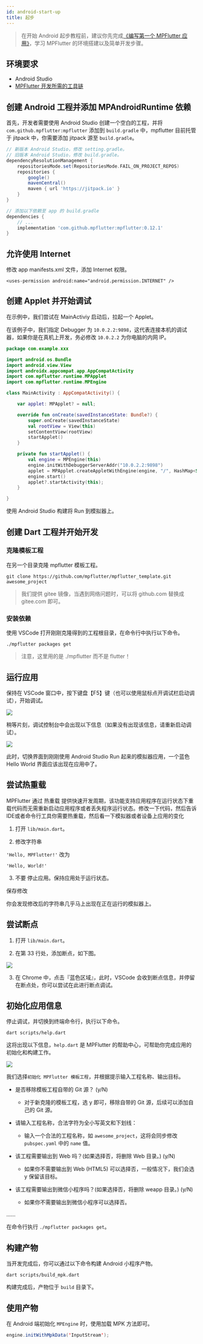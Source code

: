 ```yaml
---
id: android-start-up
title: 起步
---
```


> 在开始 Android 起步教程前，建议你先完成[《编写第一个 MPFlutter 应用》](./3-first-app.md)，学习 MPFlutter 的环境搭建以及简单开发步骤。

## 环境要求 

- Android Studio
- [MPFlutter 开发所需的工具链](./2-install-env.md)

## 创建 Android 工程并添加 MPAndroidRuntime 依赖

首先，开发者需要使用 Android Studio 创建一个空白的工程，并将 `com.github.mpflutter:mpflutter` 添加到 `build.gradle` 中，mpflutter 目前托管于 jitpack 中，你需要添加 jitpack 源至 `build.gradle`。

```gradle
// 新版本 Android Studio，修改 setting.gradle。
// 旧版本 Android Studio，修改 build.gradle。
dependencyResolutionManagement {
    repositoriesMode.set(RepositoriesMode.FAIL_ON_PROJECT_REPOS)
    repositories {
        google()
        mavenCentral()
        maven { url 'https://jitpack.io' }
    }
}
```

```gradle
// 添加以下依赖至 app 的 build.gradle
dependencies {
    // ...
    implementation 'com.github.mpflutter:mpflutter:0.12.1'
}
```

## 允许使用 Internet

修改 app manifests.xml 文件，添加 Internet 权限。

```
<uses-permission android:name="android.permission.INTERNET" />
```

## 创建 Applet 并开始调试

在示例中，我们尝试在 MainActiviy 启动后，拉起一个 Applet。

在该例子中，我们指定 Debugger 为 `10.0.2.2:9898`，这代表连接本机的调试器，如果你是在真机上开发，务必修改 `10.0.2.2` 为你电脑的内网 IP。

```kt
package com.example.xxx

import android.os.Bundle
import android.view.View
import androidx.appcompat.app.AppCompatActivity
import com.mpflutter.runtime.MPApplet
import com.mpflutter.runtime.MPEngine

class MainActivity : AppCompatActivity() {

    var applet: MPApplet? = null;

    override fun onCreate(savedInstanceState: Bundle?) {
        super.onCreate(savedInstanceState)
        val rootView = View(this)
        setContentView(rootView)
        startApplet()
    }

    private fun startApplet() {
        val engine = MPEngine(this)
        engine.initWithDebuggerServerAddr("10.0.2.2:9898")
        applet = MPApplet.createAppletWithEngine(engine, "/", HashMap<String, Any>())
        engine.start()
        applet?.startActivity(this);
    }

}
```

使用 Android Studio 构建将 Run 到模拟器上。

## 创建 Dart 工程并开始开发

### 克隆模板工程

在另一个目录克隆 mpflutter 模板工程。

```
git clone https://github.com/mpflutter/mpflutter_template.git awesome_project
```

> 我们提供 gitee 镜像，当遇到网络问题时，可以将 github.com 替换成 gitee.com 即可。

### 安装依赖

使用 VSCode 打开刚刚克隆得到的工程根目录，在命令行中执行以下命令。

```
./mpflutter packages get
```

> 注意，这里用的是 ./mpflutter 而不是 flutter！

## 运行应用

保持在 VSCode 窗口中，按下键盘【F5】键（也可以使用鼠标点开调试栏启动调试），开始调试。

![](assets/ide-debug-guide-0.png)

稍等片刻，调试控制台中会出现以下信息（如果没有出现该信息，请重新启动调试）。

![](assets/ide-debug-guide-1.png)

此时，切换界面到刚刚使用 Android Studio Run 起来的模拟器应用，一个蓝色 Hello World 界面应该出现在应用中了。

## 尝试热重载

MPFlutter 通过 热重载 提供快速开发周期，该功能支持应用程序在运行状态下重载代码而无需重新启动应用程序或者丢失程序运行状态。修改一下代码，然后告诉IDE或者命令行工具你需要热重载，然后看一下模拟器或者设备上应用的变化

1. 打开 `lib/main.dart`。

2. 修改字符串

`
'Hello, MPFlutter!'
`
改为

`
'Hello, World!'
`

3. 不要 停止应用。保持应用处于运行状态。

保存修改

你会发现修改后的字符串几乎马上出现在正在运行的模拟器上。

## 尝试断点

1. 打开 `lib/main.dart`。

2. 在第 33 行处，添加断点，如下图。

![](assets/ide-debug-guide-4.png)

3. 在 Chrome 中，点击『蓝色区域』，此时，VSCode 会收到断点信息，并停留在断点处，你可以尝试在此进行断点调试。

## 初始化应用信息

停止调试，并切换到终端命令行，执行以下命令。

`
dart scripts/help.dart
`

这将出现以下信息，`help.dart` 是 MPFlutter 的帮助中心，可帮助你完成应用的初始化和构建工作。

![](assets/ide-debug-guide-3.png)

我们选择`初始化 MPFlutter 模板工程`，并根据提示输入工程名称、输出目标。

* 是否移除模板工程自带的 Git 源？ (y/N)

    * 对于新克隆的模板工程，选 y 即可，移除自带的 Git 源，后续可以添加自己的 Git 源。

* 请输入工程名称，合法字符为全小写英文和下划线：

    * 输入一个合法的工程名称，如 `awesome_project`，这将会同步修改 `pubspec.yaml` 中的 `name` 值。

* 该工程需要输出到 Web 吗？(如果选择否，将删除 Web 目录。) (y/N)

    * 如果你不需要输出到 Web (HTML5) 可以选择否，一般情况下，我们会选 y 保留该目标。

* 该工程需要输出到微信小程序吗？(如果选择否，将删除 weapp 目录。) (y/N) 

    * 如果你不需要输出到微信小程序可以选择否。

......

在命令行执行 `./mpflutter packages get`。

## 构建产物

当开发完成后，你可以通过以下命令构建 Android 小程序产物。

`
dart scripts/build_mpk.dart
`

构建完成后，产物位于 `build` 目录下。

## 使用产物

在 Android 端初始化 `MPEngine` 时，使用加载 MPK 方法即可。

```java
engine.initWithMpkData('InputStream');
```